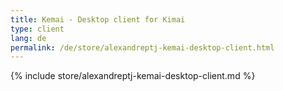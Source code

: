 ```yaml
---
title: Kemai - Desktop client for Kimai
type: client
lang: de
permalink: /de/store/alexandreptj-kemai-desktop-client.html
---
```


{% include store/alexandreptj-kemai-desktop-client.md %}
